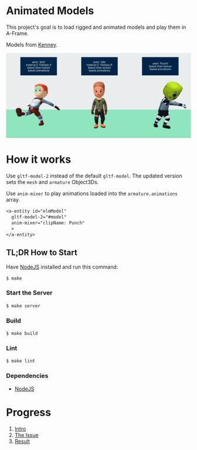 # Animated Models
This project's goal is to load rigged and animated models and play them in A-Frame.

Models from [Kenney](https://kenney.itch.io/kenney-character-assets).

![Final Gif](./blog/imgs/anim_text_working.gif)

# How it works

Use `gltf-model-2` instead of the default `gltf-model`. The updated version sets the `mesh` and `armature` Object3Ds.

Use `anim-mixer` to play animations loaded into the `armature.animations` array.

```
<a-entity id="elmModel"
  gltf-model-2="#model"
  anim-mixer="clipName: Punch"
  >
</a-entity>
```


## TL;DR How to Start
Have [NodeJS](https://nodejs.org/en/) installed and run this command:

```
$ make
```

### Start the Server
```
$ make server
```

### Build
```
$ make build
```

### Lint
```
$ make lint
```

### Dependencies
* [NodeJS](https://nodejs.org/en/)



# Progress

1. [Intro](../blog/1.%20Intro.md)
2. [The Issue](../blog/2.%20The%20Issue.md)
3. [Result](../blog/3.%20Result.md)
